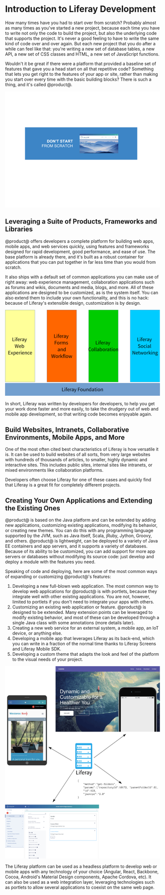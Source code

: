 # Introduction to Liferay Development

How many times have you had to start over from scratch? Probably almost as many
times as you've started a new project, because each time you have to write not
only the code to build the project, but also the underlying code that supports
the project. It's never a good feeling to have to write the same kind of code
over and over again. But each new project that you do after a while can feel
like that: you're writing a new set of database tables, a new API, a new set of
CSS classes and HTML, a new set of JavaScript functions.

Wouldn't it be great if there were a platform that provided a baseline set of
features that gave you a head start on all that repetitive code? Something that
lets you get right to the features of your app or site, rather than making you
start over every time with the basic building blocks? There is such a thing, and
it's called @product@.

![With @product@, you never have to start from scratch.](../../images/dont-start-from-scratch.png)

## Leveraging a Suite of Products, Frameworks and Libraries

@product@ offers developers a complete platform for building web apps, mobile
apps, and web services quickly, using features and frameworks designed for rapid
development, good performance, and ease of use. The base platform is already
there, and it's built as a robust container for applications that you can put
together in far less time than you would from scratch.

It also ships with a default set of common applications you can make use of
right away: web experience management, collaboration applications such as forums
and wikis, documents and media, blogs, and more. All of these applications are
designed to be customized, as is the system itself. You can also extend them to
include your own functionality, and this is no hack: because of Liferay's
extensible design, customization is by design.

![@product@ ships with suites of applications to get you started building your site quickly.](../../images/liferay-suites.png)

In short, Liferay was written by developers for developers, to help you get your
work done faster and more easily, to take the drudgery out of web and mobile app
development, so that writing code becomes enjoyable again.

## Build Websites, Intranets, Collaborative Environments, Mobile Apps, and More

One of the most often cited best characteristics of Liferay is how versatile it
is. It can be used to build websites of all sorts, from very large websites with
hundreds of thousands of articles, to smaller, highly dynamic and interactive
sites. This includes public sites, internal sites like intranets, or mixed
environments like collaboration platforms.

<!-- Collection of screenshots from Marketing --> 

Developers often choose Liferay for one of these cases and quickly find that
Liferay is a great fit for completely different projects.

## Creating Your Own Applications and Extending the Existing Ones

@product@ is based on the Java platform and can be extended by adding new
applications, customizing existing applications, modifying its behavior, or
creating new themes. You can do this with any programming language supported by
the JVM, such as Java itself, Scala, jRuby, Jython, Groovy, and others.
@product@ is lightweight, can be deployed to a variety of Java EE containers and
app servers, and it supports a variety of databases. Because of its ability to
be customized, you can add support for more app servers or databases without
modifying its source code: just develop and deploy a module with the features
you need.

Speaking of code and deploying, here are some of the most common ways of
expanding or customizing @product@'s features:

1.  Developing a new full-blown web application. The most common way to develop
    web applications for @product@ is with portlets, because they integrate well
    with other existing applications. You are not, however, limited to portlets
    if you don't need to integrate your apps with others.
2.  Customizing an existing web application or feature. @product@ is designed to
    be extended. Many extension points can be leveraged to modify existing
    behavior, and most of these can be developed through a single Java class
    with some annotations (more details later).
3.  Creating a new web service for an external system, a mobile app, an IoT
    device, or anything else.
4.  Developing a mobile app that leverages Liferay as its back-end, which you can
    write in a fraction of the normal time thanks to Liferay Screens and Liferay
    Mobile SDK.
5.  Developing a custom theme that adapts the look and feel of the platform to
    the visual needs of your project.

![@product@ can be used by developers in many ways.](../../images/liferay-developer-roles-diagram.png)

The Liferay platform can be used as a headless platform to develop web or mobile
apps with any technology of your choice (Angular, React, Backbone, Cocoa,
Android's Material Design components, Apache Cordova, etc). It can also be used
as a web integration layer, leveraging technologies such as portlets to allow
several applications to coexist on the same web page.
